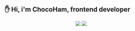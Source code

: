 ## ✋ Hi, i'm ChocoHam, frontend developer

<div align="center">
  <img src="https://github-readme-stats.vercel.app/api/top-langs/?username=banma1234&layout=compact&hide=c%2B%2B,c" />
  
  <img src="https://github-readme-stats.vercel.app/api?username=banma1234&hide_rank=true&&show_icons=true" />
</div>

